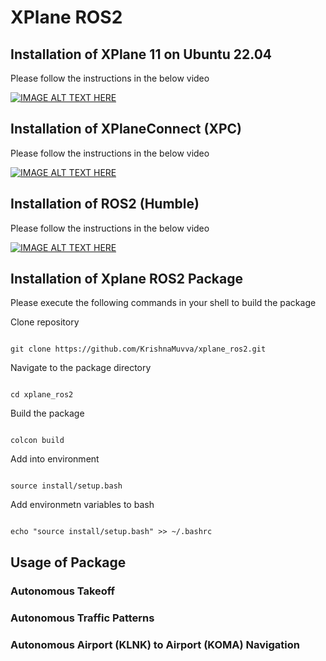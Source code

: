 # XPlane ROS2

## Installation of XPlane 11 on Ubuntu 22.04

Please follow the instructions in the below video

[![IMAGE ALT TEXT HERE](https://img.youtube.com/vi/KZuP2PZzdxs/0.jpg)](https://www.youtube.com/watch?v=KZuP2PZzdxs)

## Installation of XPlaneConnect (XPC)

Please follow the instructions in the below video

[![IMAGE ALT TEXT HERE](https://img.youtube.com/vi/rUIpycqbXAk/0.jpg)](https://www.youtube.com/watch?v=rUIpycqbXAk)

## Installation of ROS2 (Humble)

Please follow the instructions in the below video

[![IMAGE ALT TEXT HERE](https://img.youtube.com/vi/y5N2Zcn-2Fs/0.jpg)](https://www.youtube.com/watch?v=y5N2Zcn-2Fs)


## Installation of Xplane ROS2 Package

Please execute the following commands in your shell to build the package

Clone repository

``` shell

git clone https://github.com/KrishnaMuvva/xplane_ros2.git

```

Navigate to the package directory

``` shell

cd xplane_ros2

```

Build the package

``` shell

colcon build

```

Add into environment

``` shell

source install/setup.bash

```


Add environmetn variables to bash

``` shell

echo "source install/setup.bash" >> ~/.bashrc

```


## Usage of Package

### Autonomous Takeoff

### Autonomous Traffic Patterns

### Autonomous Airport (KLNK) to Airport (KOMA) Navigation

